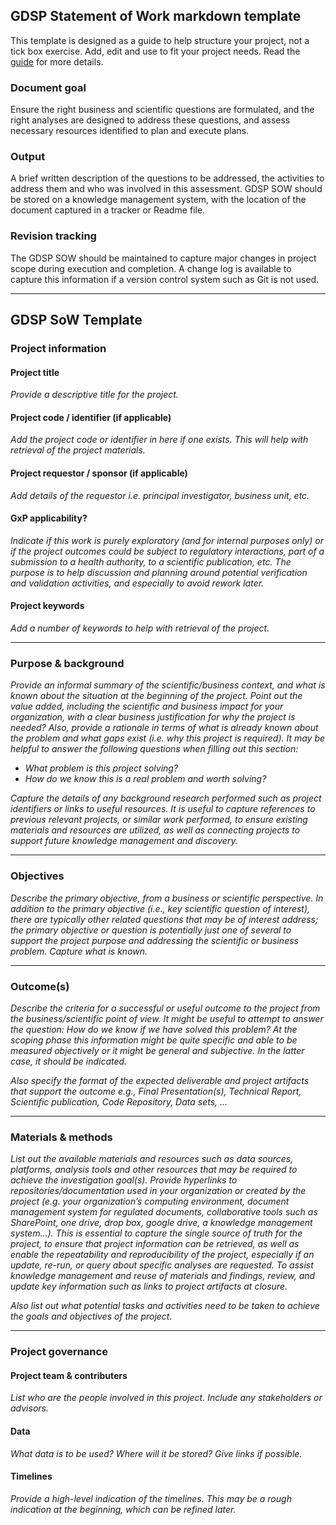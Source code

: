 ## **GDSP Statement of Work** markdown template

This template is designed as a guide to help structure your project, not a tick box exercise. Add, edit and use to fit your project needs. Read the [guide](assets/SoW-guide.pdf) for more details.

### Document goal 

Ensure the right business and scientific questions are formulated, and the right analyses are designed to address these questions, and assess necessary resources identified to plan and execute plans. 

### Output 

A brief written description of the questions to be addressed, the activities to address them and who was involved in this assessment. GDSP SOW should be stored on a knowledge management system, with the location of the document captured in a tracker or Readme file.

### Revision tracking 

The GDSP SOW should be maintained to capture major changes in project scope during execution and completion. A change log is available to capture this information if a version control system such as Git is not used.  

------------------------------------------------------------------------

## GDSP SoW Template

### Project information

#### Project title

*Provide a descriptive title for the project.*

#### Project code / identifier (if applicable)

*Add the project code or identifier in here if one exists. This will help with retrieval of the project materials.*

#### Project requestor / sponsor (if applicable)

*Add details of the requestor i.e. principal investigator, business unit, etc.*

#### **GxP applicability?**

*Indicate if this work is purely exploratory (and for internal purposes only) or if the project outcomes could be subject to regulatory interactions, part of a submission to a health authority, to a scientific publication, etc. The purpose is to help discussion and planning around potential verification and validation activities, and especially to avoid rework later.*

#### **Project keywords**

*Add a number of keywords to help with retrieval of the project.*

------------------------------------------------------------------------

### Purpose & background

*Provide an informal summary of the scientific/business context, and what is known about the situation at the beginning of the project. Point out the value added, including the scientific and business impact for your organization, with a clear business justification for why the project is needed? Also, provide a rationale in terms of what is already known about the problem and what gaps exist (i.e. why this project is required).  It may be helpful to answer the following questions when filling out this section:*

* *What problem is this project solving?*
* *How do we know this is a real problem and worth solving?*

*Capture the details of any background research performed such as project identifiers or links to useful resources. It is useful to capture references to previous relevant projects, or similar work performed, to ensure existing materials and resources are utilized, as well as connecting projects to support future knowledge management and discovery.*

------------------------------------------------------------------------

### Objectives

*Describe the primary objective, from a business or scientific perspective. In addition to the primary objective (i.e., key scientific question of interest), there are typically other related questions that may be of interest address; the primary objective or question is potentially just one of several to support the project purpose and addressing the scientific or business problem. Capture what is known.*

------------------------------------------------------------------------

### Outcome(s)

*Describe the criteria for a successful or useful outcome to the project from the business/scientific point of view. It might be useful to attempt to answer the question: How do we know if we have solved this problem? At the scoping phase this information might be quite specific and able to be measured objectively or it might be general and subjective. In the latter case, it should be indicated.*

*Also specify the format of the expected deliverable and project artifacts that support the outcome e.g., Final Presentation(s), Technical Report, Scientific publication, Code Repository, Data sets, ...*

------------------------------------------------------------------------

### Materials & methods

*List out the available materials and resources such as data sources, platforms, analysis tools and other resources that may be required to achieve the investigation goal(s). Provide hyperlinks to repositories/documentation used in your organization or created by the project (e.g. your organization’s computing environment, document management system for regulated documents, collaborative tools such as SharePoint, one drive, drop box, google drive, a knowledge management system...). This is essential to capture the single source of truth for the project, to ensure that project information can be retrieved, as well as enable the repeatability and reproducibility of the project, especially if an update, re-run, or query about specific analyses are requested. To assist knowledge management and reuse of materials and findings, review, and update key information such as links to project artifacts at closure.* 

*Also list out what potential tasks and activities need to be taken to achieve the goals and objectives of the project.*

------------------------------------------------------------------------

### Project governance

#### Project team & contributers

*List who are the people involved in this project. Include any stakeholders or advisors.*

#### Data

*What data is to be used? Where will it be stored? Give links if possible.*

#### Timelines

*Provide a high-level indication of the timelines. This may be a rough indication at the beginning, which can be refined later.*

